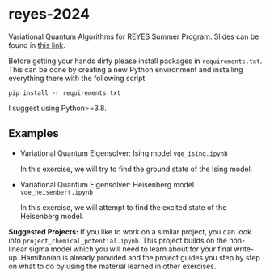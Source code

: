 # reyes-2024
Variational Quantum Algorithms for REYES Summer Program. Slides can be found in [this link](https://jackaraz.github.io/reyes-2024/).

Before getting your hands dirty please install packages in ``requirements.txt``. This can be done by creating a new Python environment and installing everything there with the following script

```
pip install -r requirements.txt
```

I suggest using Python>=3.8.

## Examples

* Variational Quantum Eigensolver: Ising model ``vqe_ising.ipynb``

    In this exercise, we will try to find the ground state of the Ising model.

* Variational Quantum Eigensolver: Heisenberg model ``vqe_heisenbert.ipynb``

    In this exercise, we will attempt to find the excited state of the Heisenberg model.

**Suggested Projects:** If you like to work on a similar project, you can look into ``project_chemical_potential.ipynb``. This project builds on the non-linear sigma model which you will need to learn about for your final write-up. Hamiltonian is already provided and the project guides you step by step on what to do by using the material learned in other exercises.